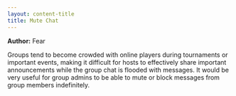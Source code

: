 ```yaml
---
layout: content-title
title: Mute Chat
---
```


<script>
$( document ).ready( function ( ) { $( 'h1' ).prepend( '<span class="badge badge-type">Group</span>&nbsp;' ) } );
</script>

<div class="content-linebreak"></div>

**Author:** Fear

Groups tend to become crowded with online players during tournaments or important events, making it difficult for hosts to effectively share important announcements while the group chat is flooded with messages. It would be very useful for group admins to be able to mute or block messages from group members indefinitely.

<div class="content-linebreak"></div>



